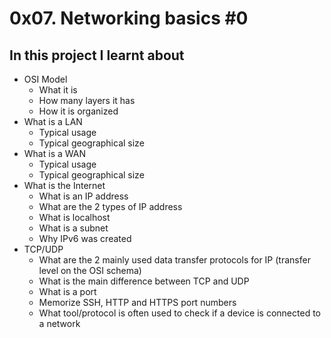# 0x07. Networking basics #0

## In this project I learnt about
- OSI Model
  - What it is
  - How many layers it has
  - How it is organized
- What is a LAN
  - Typical usage
  - Typical geographical size
- What is a WAN
  - Typical usage
  - Typical geographical size
- What is the Internet
  - What is an IP address
  - What are the 2 types of IP address
  - What is localhost
  - What is a subnet
  - Why IPv6 was created
- TCP/UDP
  - What are the 2 mainly used data transfer protocols for IP (transfer level on the OSI schema)
  - What is the main difference between TCP and UDP
  - What is a port
  - Memorize SSH, HTTP and HTTPS port numbers
  - What tool/protocol is often used to check if a device is connected to a network